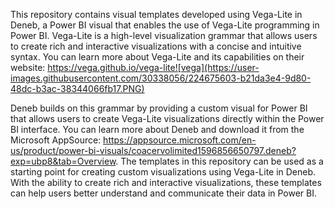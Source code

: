 This repository contains visual templates developed using Vega-Lite in Deneb, a Power BI visual that enables the use of Vega-Lite programming in Power BI. Vega-Lite is a high-level visualization grammar that allows users to create rich and interactive visualizations with a concise and intuitive syntax. You can learn more about Vega-Lite and its capabilities on their website: https://vega.github.io/vega-lite![vega](https://user-images.githubusercontent.com/30338056/224675603-b21da3e4-9d80-48dc-b3ac-38344066fb17.PNG)

 Deneb builds on this grammar by providing a custom visual for Power BI that allows users to create Vega-Lite visualizations directly within the Power BI interface. You can learn more about Deneb and download it from the Microsoft AppSource: https://appsource.microsoft.com/en-us/product/power-bi-visuals/coacervolimited1596856650797.deneb?exp=ubp8&tab=Overview. The templates in this repository can be used as a starting point for creating custom visualizations using Vega-Lite in Deneb. With the ability to create rich and interactive visualizations, these templates can help users better understand and communicate their data in Power BI.
